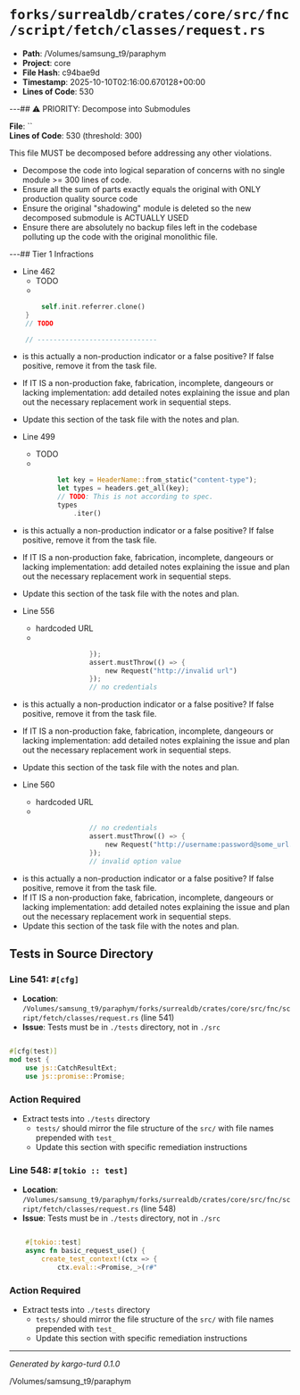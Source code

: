 # `forks/surrealdb/crates/core/src/fnc/script/fetch/classes/request.rs`

- **Path**: /Volumes/samsung_t9/paraphym
- **Project**: core
- **File Hash**: c94bae9d  
- **Timestamp**: 2025-10-10T02:16:00.670128+00:00  
- **Lines of Code**: 530

---## ⚠️ PRIORITY: Decompose into Submodules

**File**: ``  
**Lines of Code**: 530 (threshold: 300)

This file MUST be decomposed before addressing any other violations.

- Decompose the code into logical separation of concerns with no single module >= 300 lines of code. 
- Ensure all the sum of parts exactly equals the original with ONLY production quality source code
- Ensure the original "shadowing" module is deleted so the new decomposed submodule is ACTUALLY USED
- Ensure there are absolutely no backup files left in the codebase polluting up the code with the original monolithic file.

---## Tier 1 Infractions 


- Line 462
  - TODO
  - 

```rust
		self.init.referrer.clone()
	}
	// TODO

	// ------------------------------
```

- is this actually a non-production indicator or a false positive? If false positive, remove it from the task file.
- If IT IS a non-production fake, fabrication, incomplete, dangeours or lacking implementation: add detailed notes explaining the issue and plan out the necessary replacement work in sequential steps. 
- Update this section of the task file with the notes and plan.


- Line 499
  - TODO
  - 

```rust
			let key = HeaderName::from_static("content-type");
			let types = headers.get_all(key);
			// TODO: This is not according to spec.
			types
				.iter()
```

- is this actually a non-production indicator or a false positive? If false positive, remove it from the task file.
- If IT IS a non-production fake, fabrication, incomplete, dangeours or lacking implementation: add detailed notes explaining the issue and plan out the necessary replacement work in sequential steps. 
- Update this section of the task file with the notes and plan.


- Line 556
  - hardcoded URL
  - 

```rust
					});
					assert.mustThrow(() => {
						new Request("http://invalid url")
					});
					// no credentials
```

- is this actually a non-production indicator or a false positive? If false positive, remove it from the task file.
- If IT IS a non-production fake, fabrication, incomplete, dangeours or lacking implementation: add detailed notes explaining the issue and plan out the necessary replacement work in sequential steps. 
- Update this section of the task file with the notes and plan.


- Line 560
  - hardcoded URL
  - 

```rust
					// no credentials
					assert.mustThrow(() => {
						new Request("http://username:password@some_url.com")
					});
					// invalid option value
```

- is this actually a non-production indicator or a false positive? If false positive, remove it from the task file.
- If IT IS a non-production fake, fabrication, incomplete, dangeours or lacking implementation: add detailed notes explaining the issue and plan out the necessary replacement work in sequential steps. 
- Update this section of the task file with the notes and plan.

## Tests in Source Directory


### Line 541: `#[cfg]`

- **Location**: `/Volumes/samsung_t9/paraphym/forks/surrealdb/crates/core/src/fnc/script/fetch/classes/request.rs` (line 541)
- **Issue**: Tests must be in `./tests` directory, not in `./src`

```rust

#[cfg(test)]
mod test {
	use js::CatchResultExt;
	use js::promise::Promise;
```

### Action Required

- Extract tests into `./tests` directory
  - `tests/` should mirror the file structure of the `src/` with file names prepended with `test_`
  - Update this section with specific remediation instructions
  


### Line 548: `#[tokio :: test]`

- **Location**: `/Volumes/samsung_t9/paraphym/forks/surrealdb/crates/core/src/fnc/script/fetch/classes/request.rs` (line 548)
- **Issue**: Tests must be in `./tests` directory, not in `./src`

```rust

	#[tokio::test]
	async fn basic_request_use() {
		create_test_context!(ctx => {
			ctx.eval::<Promise,_>(r#"
```

### Action Required

- Extract tests into `./tests` directory
  - `tests/` should mirror the file structure of the `src/` with file names prepended with `test_`
  - Update this section with specific remediation instructions
  

---

*Generated by kargo-turd 0.1.0*

/Volumes/samsung_t9/paraphym